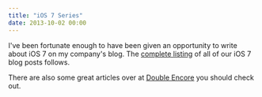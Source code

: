 ```yaml
---
title: "iOS 7 Series"
date: 2013-10-02 00:00
---
```


I've been fortunate enough to have been given an opportunity to write about iOS 7 on my company's blog. The [complete listing](http://readlists.com/f6a95991/) of all of our iOS 7 blog posts follows.

There are also some great articles over at [Double Encore](http://www.doubleencore.com/2013/09/essential-ios-7-developers-guide/) you should check out.
